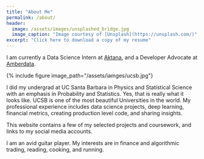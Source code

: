 ```yaml
---
title: "About Me"
permalink: /about/
header:
  image: /assets/images/unsplashed_bridge.jpg
  image_caption: "Image courtesy of [Unsplash](https://unsplash.com/)"
excerpt: "Click here to download a copy of my resume"
---
```


I am currently a Data Science Intern at [Aktana](https://www.aktana.com), and a Developer Advocate at [Amberdata](https://amberdata.io).

{% include figure image_path="/assets/iamges/ucsb.jpg"}

I did my undergrad at UC Santa Barbara in Physics and Statistical Science with an emphasis in Probability and Statistics. Yes, that is really what it looks like. UCSB is one of the most beautiful Universities in the world. My professional experience includes data science projects, deep learning, financial metrics, creating production level code, and sharing insights.

This website contains a few of my selected projects and coursework, and links to my social media accounts. 

I am an avid guitar player. My interests are in finance and algorithmic trading, reading, cooking, and running.